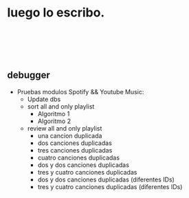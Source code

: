 # luego lo escribo.

<br>
<br>
<br>
<br>


## debugger
* Pruebas modulos Spotify && Youtube Music:
    * Update dbs
    * sort all and only playlist
        * Algoritmo 1
        * Algoritmo 2
    * review all and only playlist
        * una cancion duplicada
        * dos canciones duplicadas
        * tres canciones duplicadas
        * cuatro canciones duplicadas
        * dos y dos canciones duplicadas
        * tres y cuatro canciones duplicadas
        * dos y dos canciones duplicadas (diferentes IDs)
        * tres y cuatro canciones duplicadas (diferentes IDs)